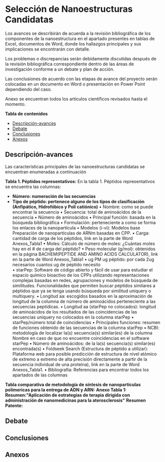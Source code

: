 # Selección de Nanoestructuras Candidatas
Los avances se describirán de acuerda a la revisión bibliográfica de los componentes de la nanoestructura en el apartado presentes en tablas de Excel, documentos de Word, donde los hallazgos principales y sus implicaciones se encontrarán con detalle.

Los problemas o discrepancias serán debidamente discutidas después de la revisión bibliográfica correspondiente dentro de las áreas de investigación conforme a un debate y plan de acción. 

Las conclusiones de acuerdo con las etapas de avance del proyecto serán colocadas en un documento en Word o presentación en Power Point dependiendo del caso.

Anexo se encuentran todos los artículos científicos revisados hasta el momento.

**Tabla de contenidos** 

- [Descripción-avances](#descripción-avances)
- [Debate](#debate)
- [Conclusiones](#conclusiones)
- [Anexos](#anexos)

## Descripción-avances
Las características principales de las nanoestructuras candidatas se encuentran enumeradas a continuación

**Tabla 1. Péptidos representativos:**
  En la tabla 1. Péptidos representativos se encuentra las columnas: 
* **Número: numeración de las secuencias**
* **Tipo de péptido: pertenece alguno de los tipos de clasificación (Anfipático, Hidrofóbico y Poli catiónico)**
•	Nombre: como se puede encontrar la secuencia
•	Secuencia: total de aminoácidos de la secuencia
•	Número de aminoácidos
•	Principal función: basada en la búsqueda bibliográfica
•	Formulación: perteneciente a como se forma los enlaces de la nanopartícula
•	Modelos (i-vi):  Modelos base Preparación de nanopartículas de ARNm basadas en CPP.
•	Carga: cantidad de carga de los péptidos, link en la parte de Word Anexos_Tabla1
•	Moles: Cálculo de número de moles: ¿Cuántas moles hay en el # de carga del péptido?
•	Peso molecular (g/mol): obtenidos en la página BACHEM(PEPTIDE AND AMINO ACIDS CALCULATOR), link en la parte de Word Anexos_Tabla1
•	ug  PM	ug péptido: por cada 2ug necesarios cuantos ug de péptido necesito	
•	starPep: Software de código abierto y fácil de usar para estudiar el espacio químico bioactivo de los CPPs utilizando representaciones complejas basadas en redes, agrupaciones y modelos de búsqueda de similitudes. Funcionalidades que permiten buscar péptidos similares a péptidos que ya se tenga usando búsqueda por similitud uniquery o multiquery.
•	Longitud aa: escogidos basados en la aproximación de longitud de la columna de número de aminoácidos perteneciente a las secuencias peptídicas.
•	Longitud aa (starPep no colocados): longitud de aminoácidos de los resultados de las coincidencias de las secuencias uniquery no colocados en la columna starPep 
•	starPep/número total de coincidencias
•	Principales funciones: resumen de funciones obtenido de las secuencias de la columna starPep
•	NCBI: metodología de localizar la(s) secuencia(s) similar(es) de la columna Nombre en caso de que no encuentre coincidencias en el software starPep
•	Número de aminoácidos: de la la(s) secuencia(s) similar(es) encontrada(s)
•	Foldseek Search (Estructura de péptido a utilizar):  Plataforma web para posible predicción de estructura de nivel atómico de extremo a extremo de alta precisión directamente a partir de la secuencia individual de una proteína), link en la parte de Word Anexos_Tabla1.
•	Bibliografía: Referencias para encontrar todos los apartados de las columnas 

**Tabla comparativa de metodología de síntesis de nanopartículas polímericas para la entrega de ADN y ARN:**
**Anexo Tabla 1:**
**Resumen:"Aplicación de estrategias de terapia dirigida con administración de nanomedicinas para la aterosclerosis"**
**Resumen Patente:**

## Debate

## Conclusiones

## Anexos

